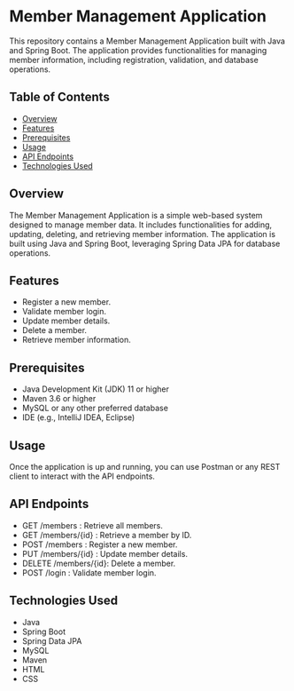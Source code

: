 # Member Management Application

This repository contains a Member Management Application built with Java and Spring Boot. The application provides functionalities for managing member information, including registration, validation, and database operations.

## Table of Contents

- [Overview](#overview)
- [Features](#features)
- [Prerequisites](#prerequisites)
- [Usage](#usage)
- [API Endpoints](#api-endpoints)
- [Technologies Used](#technologies-used)

## Overview

The Member Management Application is a simple web-based system designed to manage member data. It includes functionalities for adding, updating, deleting, and retrieving member information. The application is built using Java and Spring Boot, leveraging Spring Data JPA for database operations.

## Features

- Register a new member.
- Validate member login.
- Update member details.
- Delete a member.
- Retrieve member information.


## Prerequisites

- Java Development Kit (JDK) 11 or higher
- Maven 3.6 or higher
- MySQL or any other preferred database
- IDE (e.g., IntelliJ IDEA, Eclipse)

## Usage 

Once the application is up and running, you can use Postman or any REST client to interact with the API endpoints.

## API Endpoints

- GET /members        : Retrieve all members.
- GET /members/{id}   : Retrieve a member by ID.
- POST /members       : Register a new member.
- PUT /members/{id}   : Update member details.
- DELETE /members/{id}: Delete a member.
- POST /login         : Validate member login.

## Technologies Used

- Java
- Spring Boot
- Spring Data JPA
- MySQL
- Maven
- HTML
- CSS




